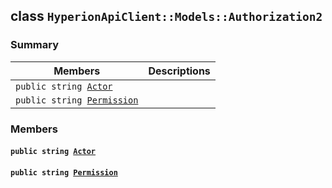 ## class `HyperionApiClient::Models::Authorization2` 

### Summary

 Members                        | Descriptions                                
--------------------------------|---------------------------------------------
`public string `[`Actor`](#class_hyperion_api_client_1_1_models_1_1_authorization2_1a67d2b5c3a2555916f815d83a40efa582) | 
`public string `[`Permission`](#class_hyperion_api_client_1_1_models_1_1_authorization2_1a033dd78be5f1f73803d47db8079a774a) | 

### Members

#### `public string `[`Actor`](#class_hyperion_api_client_1_1_models_1_1_authorization2_1a67d2b5c3a2555916f815d83a40efa582) 

#### `public string `[`Permission`](#class_hyperion_api_client_1_1_models_1_1_authorization2_1a033dd78be5f1f73803d47db8079a774a) 

